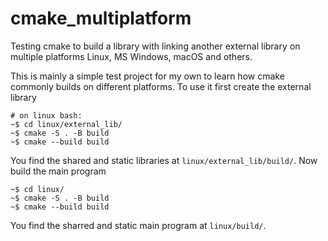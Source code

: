 # cmake_multiplatform
Testing cmake to build a library with linking another external library on multiple platforms Linux, MS Windows, macOS and others.

This is mainly a simple test project for my own to learn how cmake commonly builds on different platforms. To use it first create the external library

    # on linux bash:
    ~$ cd linux/external_lib/
    ~$ cmake -S . -B build
    ~$ cmake --build build

You find the shared and static libraries at `linux/external_lib/build/`. Now build the main program

    ~$ cd linux/
    ~$ cmake -S . -B build
    ~$ cmake --build build

You find the sharred and static main program at `linux/build/`.
